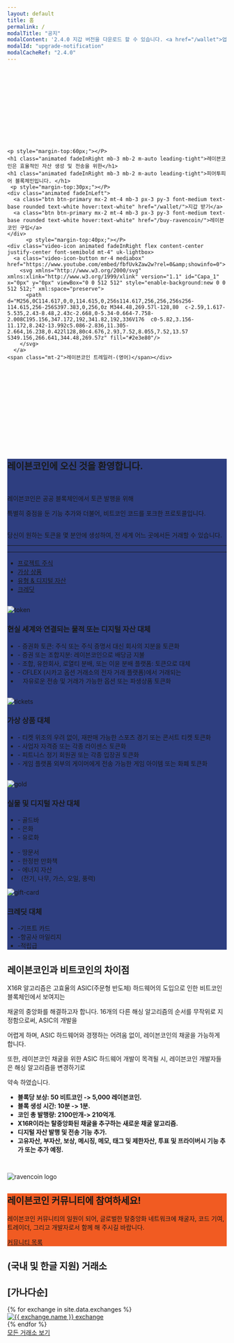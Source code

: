 ```yaml
---
layout: default
title: 홈
permalink: /
modalTitle: "공지"
modalContent: '2.4.0 지갑 버전을 다운로드 할 수 있습니다. <a href="/wallet">업그레이드를 위해 여기를 클릭해 주시길 바랍니다.</a>'
modalId: "upgrade-notification"
modalCacheRef: "2.4.0"
---
```


<link href="/assets/vendors/mediabox/mediabox.css" rel="stylesheet">
<style>
  .banner {
    background: url("/assets/img/home/gplaypattern.png");
    padding: 12em 0 13em;
    animation: animatedBackground 15s linear infinite;
    -moz-animation: animatedBackground 15s linear infinite;
    -webkit-animation: animatedBackground 15s linear infinite;
    -ms-animation: animatedBackground 15s linear infinite;
    -o-animation: animatedBackground 15s linear infinite;
  }
  .banner h1 {
    max-width: 800px;
  }
  .banner .btn {
    min-width: 150px;
  }
  .video-icon .video-icon-button {
    height: 40px;
  }
  .video-icon svg {
    width: 40px;
    height: 40px;
  }
  .section-intro {
    background-color: #2e3e80;
  }
  .section-intro h3 {
    font-family: 'Lato';
  }
  .section-intro hr {
    border-color: #4c60b1;
  }
  .section-cta {
    background: #f15b22;
  }
  .section-cta .btn:hover {
    background: #fff;
    color: #000;
  }
  .section-exchange .wrapper {
    max-width: 800px;
  }

@keyframes animatedBackground {
0% { background-position: 0 0; }
100% { background-position: -188px 0; }
}
@-moz-keyframes animatedBackground {
0% { background-position: 0 0; }
100% { background-position: -188px 0; }
}
@-webkit-keyframes animatedBackground {
0% { background-position: 0 0; }
100% { background-position: -188px 0; }
}
@-ms-keyframes animatedBackground {
0% { background-position: 0 0; }
100% { background-position: -188px 0; }
}
</style>

<div class="banner text-center">
  <div class="wrapper">


    <p style="margin-top:60px;"></P>
    <h1 class="animated fadeInRight mb-3 mb-2 m-auto leading-tight">레이븐코인은 효율적인 자산 생성 및 전송을 위한</h1>
    <h1 class="animated fadeInRight mb-3 mb-2 m-auto leading-tight">피어투피어 블록체인입니다. </h1>
     <p style="margin-top:30px;"></P>
    <div class="animated fadeInLeft">
      <a class="btn btn-primary mx-2 mt-4 mb-3 px-3 py-3 font-medium text-base rounded text-white hover:text-white" href="/wallet/">지갑 받기</a>
      <a class="btn btn-primary mx-2 mt-4 mb-3 px-3 py-3 font-medium text-base rounded text-white hover:text-white" href="/buy-ravencoin/">레이븐코인 구입</a>
    </div>
          <p style="margin-top:40px;"></P>
    <div class="video-icon animated fadeInRight flex content-center justify-center font-semibold mt-4" uk-lightbox>
      <a class="video-icon-button mr-4 mediabox" href="https://www.youtube.com/embed/fbfUvkZaw2w?rel=0&amp;showinfo=0">
        <svg xmlns="http://www.w3.org/2000/svg" xmlns:xlink="http://www.w3.org/1999/xlink" version="1.1" id="Capa_1" x="0px" y="0px" viewBox="0 0 512 512" style="enable-background:new 0 0 512 512;" xml:space="preserve">
          <path d="M256,0C114.617,0,0,114.615,0,256s114.617,256,256,256s256-114.615,256-256S397.383,0,256,0z M344.48,269.57l-128,80  c-2.59,1.617-5.535,2.43-8.48,2.43c-2.668,0-5.34-0.664-7.758-2.008C195.156,347.172,192,341.82,192,336V176  c0-5.82,3.156-11.172,8.242-13.992c5.086-2.836,11.305-2.664,16.238,0.422l128,80c4.676,2.93,7.52,8.055,7.52,13.57  S349.156,266.641,344.48,269.57z" fill="#2e3e80"/>
        </svg>
      </a>
    <span class="mt-2">레이븐코인 트레일러-(영어)</span></div>
  </div>
</div>
<div class="section-intro text-white py-20">
  <div class="wrapper">
    <div class="text-center m-auto" style="max-width: 900px;">
      <h2 class="text-white">레이븐코인에 오신 것을 환영합니다.</h2>
    <p style="margin-top:50px;"></P>
      <p style="max-width: 900px;" class="m-auto">레이븐코인은 공공 블록체인에서 토큰 발행을 위해 </p>
  <p class="mt-"></p>
        <p style="max-width: 900px;" class="m-auto">특별히 중점을 둔 기능 추가와 더불어, 비트코인 코드를 포크한 프로토콜입니다.  </p>
        <p style="margin-top:30px;"></P>
      <p class="mt-5">당신이 원하는 토큰을 몇 분안에 생성하여, 전 세계 어느 곳에서든 거래할 수 있습니다.</p>
      <hr class="border-b pt-6"/>
    </div>
    <hr class="my-8"/>
    <ul class="nav nav-tabs list-reset">
      <li class="active"><a href="#tab-1">프로젝트 주식</a></li>
      <li class="tab-2"><a href="#tab-2">가상 상품</a></li>
      <li class="tab-3"><a href="#tab-3">유형 &amp; 디지털 자산</a></li>
      <li class="tab-4"><a href="#tab-4">크레딧 </a></li>
    </ul>
    <div class="tab-content">
      <div id="tab-1" class="tab-pane active">
        <div class="flex flex-wrap">
          <div class="w-full md:w-1/3 lg:w-1/4 text-center">
            <img class="animated mb-4" id="tab-token" style="max-width: 150px;margin-top: 15px;" src="{{"/assets/img/svg/token.svg"}}" alt="token"/>
          </div>
          <div class="sm:w-full md:w-2/3 lg:w-3/4">
           <h3 class="text-white">현실 세계와 연결되는 물적 또는 디지털 자산 대체 </h3>
            <ul class="list-reset">
              <li>- 증권화 토큰:  주식 또는 주식 증명서 대신 회사의 지분을 토큰화</li>
              <li>- 증권 또는 조합지분: 레이븐코인으로 배당금 지불</li>
              <li>- 조합, 유한회사, 로열티 분배, 또는 이윤 분배 플랫폼: 토큰으로 대체</li>
              <li>- CFLEX (시카고 옵션 거래소의 전자 거래 플랫폼)에서 거래되는</li>
              <li> &nbsp;&nbsp; 자유로운 전송 및 거래가 가능한 옵션 또는 파생상품 토큰화</li>
              </ul>
            </div>
          </div>
        </div>
      <div id="tab-2" class="tab-pane">
        <div class="flex flex-wrap">
          <div class="w-full md:w-1/3 lg:w-1/4 text-center">
            <img class="animated mb-4" id="tab-tickets" style="max-width: 150px;margin-top: 15px;" src="{{"/assets/img/svg/tickets.svg"}}" alt="tickets"/>
          </div>
          <div class="sm:w-full md:w-2/3 lg:w-3/4">
            <h3 class="text-white">가상 상품 대체</h3>
            <ul class="list-reset">
              <li>- 티켓 위조의 우려 없이, 재판매 가능한 스포츠 경기 또는 콘서트 티켓 토큰화</li>
              <li>- 사업자 자격증 또는 각종 라이센스 토큰화</li>
              <li>- 피트니스 정기 회원권 또는 각종 입장권 토큰화</li>
              <li>- 게임 플랫폼 외부의 게이머에게 전송 가능한 게임 아이템 또는 화폐 토큰화</li>
            </ul>
          </div>
        </div>
      </div>
      <div id="tab-3" class="tab-pane">
        <div class="flex flex-wrap">
          <div class="w-full md:w-1/3 lg:w-1/4 text-center">
            <img class="animated mb-4" id="tab-gold" style="max-width: 150px;margin-top: 15px;" src="{{"/assets/img/svg/gold.svg"}}" alt="gold"/>
          </div>
          <div class="sm:w-full md:w-2/3 lg:w-3/4">
            <h3 class="text-white">실물 및 디지털 자산 대체</h3>
            <div class="flex flex-wrap">
              <ul class="list-reset w-full sm:w-1/2 md:w-1/3">
                <li>- 골드바</li>
                <li>- 은화</li>
                <li>- 유로화</li>
              </ul>
              <ul class="list-reset w-full sm:w-1/2 md:w-1/3">
                <li>- 땅문서</li>
                <li>- 한정판 만화책</li>
                <li>- 에너지 자산 </li>
                <li> &nbsp;&nbsp;(전기, 나무, 가스, 오일, 풍력)</li>
              </ul>
            </div>
          </div>
        </div>
      </div>
      <div id="tab-4" class="tab-pane">
        <div class="flex flex-wrap">
          <div class="w-full md:w-1/3 lg:w-1/4 text-center">
            <img class="animated mb-4" id="tab-gift-card" style="max-width: 150px;" src="{{"/assets/img/svg/gift-card.svg"}}" alt="gift-card"/>
          </div>
          <div class="sm:w-full md:w-2/3 lg:w-3/4">
            <h3 class="text-white">크레딧 대체</h3>
            <ul class="list-reset">
              <li>-기프트 카드</li>
              <li>-항공사 마일리지</li>
              <li>-적립급</li>
            </ul>
          </div>
        </div>
      </div>
    </div>
  </div>
</div>
<div class="section-why bg-grey-lighter py-24">
  <div class="wrapper">
    <div class="flex flex-wrap">
      <div class="w-full sm:w-full md:w-3/4">
        <h2>레이븐코인과 비트코인의 차이점</h2>
        <p>X16R 알고리즘은 고효율의 ASIC(주문형 반도체) 하드웨어의 도입으로 인한 비트코인 블록체인에서 보여지는
        </p><p> 채굴의 중앙화를 해결하고자 합니다. 16개의 다른 해싱 알고리즘의 순서를 무작위로 지정함으로써, ASIC의 개발을</p><p> 어렵게 하며, ASIC 하드웨어와 경쟁하는 어려움 없이, 레이븐코인의 채굴을 가능하게 합니다. </p> <p>또한, 레이븐코인 채굴을 위한 ASIC 하드웨어 개발이 목격될 시, 레이븐코인 개발자들은 해싱 알고리즘을 변경하기로</p><p> 약속 하였습니다.</p>
        <ul class="checkmark">
          <li><STRONG>블록당 보상: 50 비트코인 -> 5,000 레이븐코인.</STRONG></li>
          <li><STRONG>블록 생성 시간: 10분 -> 1분.</STRONG></li>
          <li><STRONG>코인 총 발행량: 2100만개-> 210억개.</STRONG></li>
          <li><STRONG>X16R이라는 탈중앙화된 채굴을 추구하는 새로운 채굴 알고리즘.</STRONG></li>
          <li><STRONG>디지털 자산 발행 및 전송 기능 추가.</STRONG></li>
          <li><STRONG>고유자산, 부자산, 보상, 메시징, 메모, 태그 및 제한자산, 투표 및 프라이버시 기능 추가 또는 추가 예정.</STRONG></li>
        </ul>
      </div>
      <div class="w-full sm:w-full md:w-1/4 text-center hidden md:block">
        <img id="logo-why" class="animated" style="margin-top: 30px;" src="{{"/assets/img/home/raven-flock.png"}}" alt="ravencoin logo">
      </div>
    </div>
  </div>
</div>
<div class="section-cta py-10">
  <div class="flex flex-wrap wrapper">
    <div class="w-full sm:w-1/2 md:w-3/4">
      <h2 class="text-white font-medium mb-3">레이븐코인 커뮤니티에 참여하세요!</h2>
      <p class="text-white">레이븐코인 커뮤니티의 일원이 되어, 글로벌한 탈중앙화 네트워크에 채굴자, 코드 기여, 트레이더, 그리고 개발자로서 함께 해 주시길 바랍니다.</p>
    </div>
    <div class="w-full sm:w-1/2 md:w-1/4 text-left sm:text-center">
      <a class="btn btn-primary mx-2 mt-5 mb-3 px-4 py-3 font-normal text-base rounded text-white border-white border-solid border-2 hover:text-black" href="/community">커뮤니티 목록</a>
    </div>
  </div>

</div>
<div class="section-exchange pt-20 pb-24 bg-grey-lighter text-center">
  <h2 class="font-small font-bold">(국내 및 한글 지원) 거래소   <h2 class="font-small"> [가나다순]</h2>
  <div class="wrapper mt-8 m-auto">
    <div class="flex flex-wrap">
      {% for exchange in site.data.exchanges %}
      <div class="mb-6 px-2 sm:w-1/2 md:w-1/3">
        <div class="bg-grey-lighter max-w-sm rounded overflow-hidden shadow-md hover:by-grey">
          <a class="block px-6 py-4" href="{{ exchange.url }}" target="_blank" rel="nofollow"><img src="{{ exchange.logo }}" alt="{{ exchange.name }} exchange"/></a>
        </div>
      </div>
      {% endfor %}
        </div>
      <div class="text-center">
        <a class="btn btn-primary d-block mx-2 mt-4 mb-3 px-3 py-3 font-medium text-base rounded text-white hover:text-white" href="/buy-ravencoin/">모든 거래소 보기</a>

  </div>
</div>

<script src="/assets/vendors/mediabox/mediabox.js"></script>
<script>
  MediaBox('.mediabox');
</script>
<script type="text/javascript">
  window.addEventListener("load", function() {

    /* Tabs */

    var myTabs = document.querySelectorAll("ul.nav-tabs > li");
    function myTabClicks(tabClickEvent) {
      for (var i = 0; i < myTabs.length; i++) {
        myTabs[i].classList.remove("active");
      }
      var clickedTab = tabClickEvent.currentTarget;
      clickedTab.classList.add("active");
      tabClickEvent.preventDefault();
      var myContentPanes = document.querySelectorAll(".tab-pane");
      for (i = 0; i < myContentPanes.length; i++) {
        myContentPanes[i].classList.remove("active");
      }
      var anchorReference = tabClickEvent.target;
      var activePaneId = anchorReference.getAttribute("href");
      var activePane = document.querySelector(activePaneId);
      activePane.classList.add("active");
    }
    for (i = 0; i < myTabs.length; i++) {
      myTabs[i].addEventListener("click", myTabClicks)
    }

    /* Waypoints */

    const targets = ['tab-token', 'tab-tickets', 'tab-gold', 'tab-gift-card', 'logo-why'];
    targets.forEach(function(target) {
      var el = document.getElementById(target);
      var waypoint = new Waypoint({
        element: el,
        handler: function(direction) {
          if(target === 'logo-why') {
            el.classList.add('fadeInRight')
          } else {
            el.classList.add('fadeInLeft')
          }
        },
        offset: '100%'
      })
    })
  });
</script>
